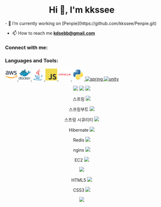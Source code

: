 <h1 align="center">Hi 👋, I'm kkssee</h1>
- 🔭 I’m currently working on [Penpie](https://github.com/kkssee/Penpie.git)

- 📫 How to reach me **kdsebb@gmail.com**

<h3 align="left">Connect with me:</h3>
<p align="left">
</p>

<h3 align="left">Languages and Tools:</h3>
<p align="left"> <a href="https://aws.amazon.com" target="_blank" rel="noreferrer"> <img src="https://raw.githubusercontent.com/devicons/devicon/master/icons/amazonwebservices/amazonwebservices-original-wordmark.svg" alt="aws" width="40" height="40"/> </a> <a href="https://www.docker.com/" target="_blank" rel="noreferrer"> <img src="https://raw.githubusercontent.com/devicons/devicon/master/icons/docker/docker-original-wordmark.svg" alt="docker" width="40" height="40"/> </a> <a href="https://www.java.com" target="_blank" rel="noreferrer"> <img src="https://raw.githubusercontent.com/devicons/devicon/master/icons/java/java-original.svg" alt="java" width="40" height="40"/> </a> <a href="https://developer.mozilla.org/en-US/docs/Web/JavaScript" target="_blank" rel="noreferrer"> <img src="https://raw.githubusercontent.com/devicons/devicon/master/icons/javascript/javascript-original.svg" alt="javascript" width="40" height="40"/> </a> <a href="https://www.oracle.com/" target="_blank" rel="noreferrer"> <img src="https://raw.githubusercontent.com/devicons/devicon/master/icons/oracle/oracle-original.svg" alt="oracle" width="40" height="40"/> </a> <a href="https://www.python.org" target="_blank" rel="noreferrer"> <img src="https://raw.githubusercontent.com/devicons/devicon/master/icons/python/python-original.svg" alt="python" width="40" height="40"/> </a> <a href="https://spring.io/" target="_blank" rel="noreferrer"> <img src="https://www.vectorlogo.zone/logos/springio/springio-icon.svg" alt="spring" width="40" height="40"/> </a> <a href="https://unity.com/" target="_blank" rel="noreferrer"> <img src="https://www.vectorlogo.zone/logos/unity3d/unity3d-icon.svg" alt="unity" width="40" height="40"/> </a> </p>

<div align=center>
<img src="https://img.shields.io/badge/JavaScript-F7DF1E?style=flat-square&logo=javascript&logoColor=black"/>
<img src="https://img.shields.io/badge/Docker-2496ED?style=flat-square&logo=docker&logoColor=white"/>

<img src="https://img.shields.io/badge/java-007396?style=flat-square&logo=OpenJDK&logoColor=white">

스프링
<img src="https://img.shields.io/badge/Spring-6DB33F?style=flat-square&logo=Spring&logoColor=white">

스프링부트
<img src="https://img.shields.io/badge/springboot-6DB33F?style=flat-square&logo=springboot&logoColor=white">

스프링 시큐리티
<img src="https://img.shields.io/badge/Spring Security-6DB33F?style=flat-square&logo=Spring Security&logoColor=white">

Hibernate
<img src="https://img.shields.io/badge/Hibernate-59666C?style=flat-square&logo=Hibernate&logoColor=white">

Redis
<img src="https://img.shields.io/badge/Redis-DC382D?style=flat-square&logo=Redis&logoColor=white"> 

nginx
<img src="https://img.shields.io/badge/nginx-%23009639.svg?style=flat-square&logo=nginx&logoColor=white">

EC2
<img src="https://img.shields.io/badge/Amazon%20EC2-FF9900?style=flat-square&logo=Amazon%20EC2&logoColor=white">

<img src="https://img.shields.io/badge/Python-3776AB?style=flat-square&logo=Python&logoColor=white">


HTML5
<img src="https://img.shields.io/badge/HTML5-E34F26?style=flat-square&logo=HTML5&logoColor=white">

CSS3
<img src="https://img.shields.io/badge/CSS3-1572B6?style=flat-square&logo=CSS3&logoColor=white">

<img src="https://img.shields.io/badge/Thymeleaf-005F0F?style=flat-square&logo=Thymeleaf&logoColor=white">


</div>
<!--

[![kkssee's GitHub stats](https://github-readme-stats-kkssees-projects.vercel.app/api?username=kkssee&hide=issues&count_private=true&show_icons=true)](https://github.com/kkssee)

[![Solved.ac Profile](http://mazassumnida.wtf/api/v2/generate_badge?boj=kkssee)](https://solved.ac/kkssee/)

[![LeetCode Stats](https://leetcard.jacoblin.cool/kkssee?theme=wtf&font=Cambay)](https://leetcode.com/kkssee)
-->
<!--
**kkssee/kkssee** is a ✨ _special_ ✨ repository because its `README.md` (this file) appears on your GitHub profile.

Here are some ideas to get you started:

- 🔭 I’m currently working on ...
- 🌱 I’m currently learning ...
- 👯 I’m looking to collaborate on ...
- 🤔 I’m looking for help with ...
- 💬 Ask me about ...
- 📫 How to reach me: ...
- 😄 Pronouns: ...
- ⚡ Fun fact: ...
-->
